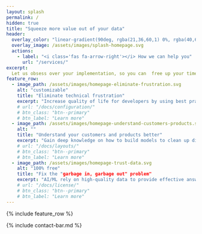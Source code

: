 ```yaml
---
layout: splash
permalink: /
hidden: true
title: "Squeeze more value out of your data"
header:
  overlay_color: "linear-gradient(90deg, rgba(21,36,60,1) 0%, rgba(40,68,113,1) 35%, rgba(59,100,165,1) 100%);"
  overlay_image: /assets/images/splash-homepage.svg
  actions:
    - label: "<i class='fas fa-arrow-right'></i> How we can help you"
      url: "/services/"
excerpt:
  Let us obsess over your implementation, so you can  free up your time to focus on winning more customers, finding hidden sources of revenue, cutting costs, and managing suppliers.
feature_row:
  - image_path: /assets/images/homepage-eliminate-frustration.svg
    alt: "customizable"
    title: "Eliminate technical frustration"
    excerpt: "Increase quality of life for developers by using best practices to optimize your model. Make business-friendly UIs for end users to save their time on daily tasks, including authoring data, filtering, searching, sorting, and managing duplicates (manual merging and splitting)."
    # url: "/docs/configuration/"
    # btn_class: "btn--primary"
    # btn_label: "Learn more"
  - image_path: /assets/images/homepage-understand-customers-products.svg
    alt: ""
    title: "Understand your customers and products better"
    excerpt: "Gain deep knowledge on how to build models to clean up dirty customer data (or clients, employees, patients, students, donors, constituents, etc.) and build complex product hierarchies that truly represent your business requirements."
    # url: "/docs/layouts/"
    # btn_class: "btn--primary"
    # btn_label: "Learn more"
  - image_path: /assets/images/homepage-trust-data.svg
    alt: "100% free"
    title: "Fix the "garbage in, garbage out" problem"
    excerpt: "AI/ML rely on high-quality data to provide effective answers. Cataloging, enriching, and consolidating your data means you can trust that accurate data is feeding your models, allowing you to make the best business decisions."
    # url: "/docs/license/"
    # btn_class: "btn--primary"
    # btn_label: "Learn more"      
---
```


{% include feature_row %}

{% include contact-bar.md %}
